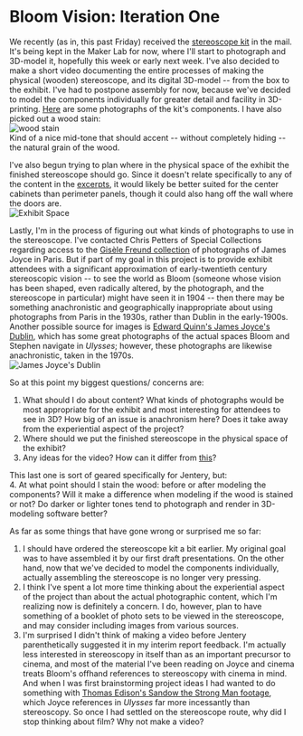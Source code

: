 # Bloom Vision: Iteration One

We recently (as in, this past Friday) received the [stereoscope kit](http://www.3dstereo.com/viewmaster/vn-holm.html) in the mail. It's being kept in the Maker Lab for now, where I'll start to photograph and 3D-model it, hopefully this week or early next week. I've also decided to make a short video documenting the entire processes of making the physical (wooden) stereoscope, and its digital 3D-model -- from the box to the exhibit. I've had to postpone assembly for now, because we've decided to model the components individually for greater detail and facility in 3D-printing. 
[Here](http://www.flickr.com/photos/93837414@N08/) are some photographs of the kit's components.
I have also picked out a wood stain:  
![wood stain](https://photos-1.dropbox.com/t/0/AADK0mwGDLwOSVCPkiGpgxm-D5eCpBkIauXNWkR9RR9wlQ/12/136690042/jpeg/32x32/7/_/1/2/WoodStain.jpg/7ghTELjAyD6IokmblZCdVUj3P91L1fsJQaRg_lygwkM?size=800x600)  
Kind of a nice mid-tone that should accent -- without completely hiding -- the natural grain of the wood.  

I've also begun trying to plan where in the physical space of the exhibit the finished stereoscope should go. Since it doesn't relate specifically to any of the content in the [excerpts](https://github.com/uvicmakerlab/LongNowOfUlysses/tree/master/pageExcerpts), it would likely be better suited for the center cabinets than perimeter panels, though it could also hang off the wall where the doors are.  
![Exhibit Space](https://photos-4.dropbox.com/t/0/AABN8fd6biZPY8jGGw3-Y_6b3eQm5SFyJgU3U6W2BaIllg/12/136690042/jpeg/32x32/7/_/1/2/ExhibitSpace4.jpg/8sWLRUNcgQ3oGzedyDO3uiPEPJ9yINDncslDCfJT32c?size=800x600)  

Lastly, I'm in the process of figuring out what kinds of photographs to use in the stereoscope. I've contacted Chris Petters of Special Collections regarding access to the 
[Gisèle Freund collection](http://contentdm.library.uvic.ca/cdm/search/collection/collection10) of photographs of James Joyce in Paris. But if part of my goal in this project is to provide exhibit attendees with a significant approximation of early-twentieth century stereoscopic vision -- to see the world as Bloom (someone whose vision has been shaped, even radically altered, by the photograph, and the stereoscope in particular) might have seen it in 1904 -- then there may be something anachronistic and geographically inappropriate about using photographs from Paris in the 1930s, rather than Dublin in the early-1900s. Another possible source for images is [Edward Quinn's James Joyce's Dublin](http://www.amazon.ca/James-Joyces-Dublin-Edward-Quinn/dp/0436395002), which has some great photographs of the actual spaces Bloom and Stephen navigate in *Ulysses*; however, these photographs are likewise anachronistic, taken in the 1970s.  
![James Joyce's Dublin](https://photos-6.dropbox.com/t/0/AACCWZ5jRGMYLOF2h1LHmccNOXrGFwFKNwiW-GgC2zJTtA/12/136690042/jpeg/32x32/7/_/1/2/O%27ConnellStreet.jpg/-HF1u1sJgHC_0mtSYCvqgRNXBUWVGFGvTTgESFNVLjk?size=800x600) 

So at this point my biggest questions/ concerns are:  
1. What should I do about content? What kinds of photographs would be most appropriate for the exhibit and most interesting for attendees to see in 3D? How big of an issue is anachronism here? Does it take away from the experiential aspect of the project?  
2. Where should we put the finished stereoscope in the physical space of the exhibit?  
3. Any ideas for the video? How can it differ from [this](http://www.youtube.com/watch?v=LQZlnFjBkws&feature=share&list=UUOks0hDQ02OK2yDKj2QOWTw)?

This last one is sort of geared specifically for Jentery, but:  
4. At what point should I stain the wood: before or after modeling the components? Will it make a difference when modeling if the wood is stained or not? Do darker or lighter tones tend to photograph and render in 3D-modeling software better?  

As far as some things that have gone wrong or surprised me so far:     
1. I should have ordered the stereoscope kit a bit earlier. My original goal was to have assembled it by our first draft presentations. On the other hand, now that we've decided to model the components individually, actually assembling the stereoscope is no longer very pressing.   
2. I think I've spent a lot more time thinking about the experiential aspect of the project than about the actual photographic content, which I'm realizing now is definitely a concern. I do, however, plan to have something of a booklet of photo sets to be viewed in the stereoscope, and may consider including images from various sources.     
3. I'm surprised I didn't think of making a video before Jentery parenthetically suggested it in my interim report feedback. I'm actually less interested in stereoscopy in itself than as an important precursor to cinema, and most of the material I've been reading on Joyce and cinema treats Bloom's offhand references to stereoscopy with cinema in mind. And when I was first brainstorming project ideas I had wanted to do something with [Thomas Edison's Sandow the Strong Man footage](http://www.youtube.com/watch?v=agvQxm_nPIw), which Joyce references in *Ulysses* far more incessantly than stereoscopy. So once I had settled on the stereoscope route, why did I stop thinking about film? Why not make a video?   
